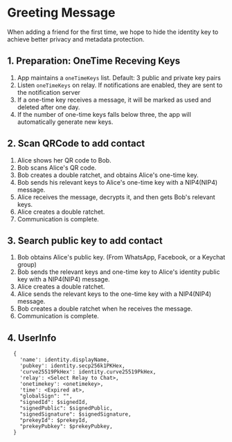 # Greeting Message

When adding a friend for the first time, we hope to hide the identity key to achieve better privacy and metadata protection.

## 1. Preparation: OneTime Receving Keys

1. App maintains a `oneTimeKeys` list. Default: 3 public and private key pairs
2. Listen `oneTimeKeys` on relay. If notifications are enabled, they are sent to the notification server
3. If a one-time key receives a message, it will be marked as used and deleted after one day.
4. If the number of one-time keys falls below three, the app will automatically generate new keys.

## 2. Scan QRCode to add contact

1. Alice shows her QR code to Bob.
2. Bob scans Alice's QR code.
3. Bob creates a double ratchet, and obtains Alice's one-time key.
4. Bob sends his relevant keys to Alice's one-time key with a NIP4(NIP4) message.
5. Alice receives the message, decrypts it, and then gets Bob's relevant keys.
6. Alice creates a double ratchet.
7. Communication is complete.

## 3. Search public key to add contact

1. Bob obtains Alice's public key. (From WhatsApp, Facebook, or a Keychat group)
2. Bob sends the relevant keys and one-time key to Alice's identity public key with a NIP4(NIP4) message.
3. Alice creates a double ratchet.
4. Alice sends the relevant keys to the one-time key with a NIP4(NIP4) message.
5. Bob creates a double ratchet when he receives the message.
6. Communication is complete.

## 4. UserInfo

```
  {
    'name': identity.displayName,
    'pubkey': identity.secp256k1PKHex,
    'curve25519PkHex': identity.curve25519PkHex,
    'relay': <Select Relay to Chat>,
    'onetimekey': <onetimekey>,
    'time': <Expired at>,
    "globalSign": "",
    "signedId": $signedId,
    "signedPublic": $signedPublic,
    "signedSignature": $signedSignature,
    "prekeyId": $prekeyId,
    "prekeyPubkey": $prekeyPubkey,
  }
```
